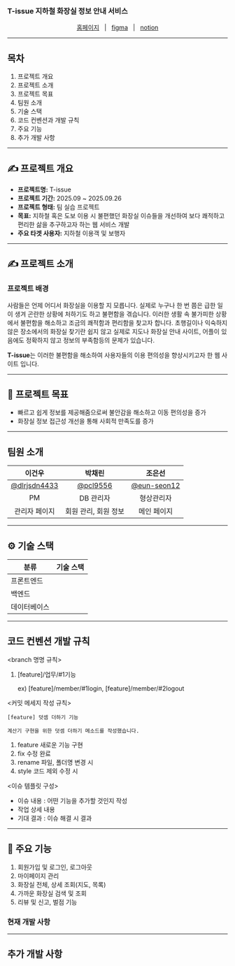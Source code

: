 ### T-issue 지하철 화장실 정보 안내 서비스

<div align="center">
  <a href="">홈페이지</a>
  &nbsp; | &nbsp;
  <a href="">figma</a>
  &nbsp; | &nbsp;
  <a href="">notion</a>
</div>

---
## 목차

1. 프로젝트 개요 
2. 프로젝트 소개
3. 프로젝트 목표
4. 팀원 소개
5. 기술 스택
6. 코드 컨벤션과 개발 규칙
7. 주요 기능
8. 추가 개발 사항
---
## ✍️ 프로젝트 개요

- **프로젝트명:** T-issue
- **프로젝트 기간:** 2025.09 ~ 2025.09.26
- **프로젝트 형태:** 팀 실습 프로젝트
- **목표:** 지하철 혹은 도보 이용 시 불편했던 화장실 이슈들을 개선하여 보다 쾌적하고 편리한 삶을 추구하고자 하는 웹 서비스 개발
- **주요 타겟 사용자:** 지하철 이용객 및 보행자
  
--- 
## ✍️ 프로젝트 소개

### 프로젝트 배경

  사람들은 언제 어디서 화장실을 이용할 지 모릅니다. 실제로 누구나 한 번 쯤은 급한 일이 생겨 곤란한 상황에 처하기도 하고 불편함을 겪습니다.
이러한 생활 속 불가피한 상황에서 불편함을 해소하고 조금의 쾌적함과 편리함을 찾고자 합니다.
초행길이나 익숙하지 않은 장소에서의 화장실 찾기란 쉽지 않고 실제로 지도나 화장실 안내 사이트, 어플이 있음에도 정확하지 않고 정보의 부족함등의 문제가 있습니다.

**T-issue**는 이러한 불편함을 해소하여 사용자들의 이용 편의성을 향상시키고자 한 웹 사이트 입니다.

---
## 🚀 프로젝트 목표

- 빠르고 쉽게 정보를 제공해줌으로써 불안감을 해소하고 이동 편의성을 증가
- 화장실 정보 접근성 개선을 통해 사회적 만족도를 증가

---
## 팀원 소개

|  이건우  |  박채린  |  조은선  |
|:--------:|:--------:|:--------:|
|[@dlrjsdn4433](https://github.com/dlrjsdn4433)|[@pcl9556](https://github.com/pcl9556)|[@eun-seon12](https://github.com/eun-seon12)|
|    PM    | DB 관리자| 형상관리자|
| 관리자 페이지 | 회원 관리, 회원 정보 | 메인 페이지 |
  
---
## ⚙️ 기술 스택

<table>
  <thead>
    <tr>
      <th>분류</th>
      <th>기술 스택</th>
    </tr>
  </thead>
  <tbody>
    <tr>
      <td>프론트엔드</td>
      <td>
        <img src=
          "">
      </td>
    </tr>
    <tr>
      <td>백엔드</td>
      <td>
        <img src=
          "">
      </td>
    </tr>
    <tr>
      <td>데이터베이스</td>
      <td>
        <img src=
          "">
      </td>
    </tr>
  </tbody>
</table>

---
## 코드 컨벤션 개발 규칙
<branch 명명 규칙>

1. [feature]/업무/#1기능 

   ex)   [feature]/member/#1login, [feature]/member/#2logout

<커밋 메세지 작성 규칙>

    [feature] 덧셈 더하기 기능

    계산기 구현을 위한 덧셈 더하기 메소드를 작성했습니다.

<prefix>

1. feature 새로운 기능 구현
2. fix 수정 완료
3. rename 파일, 폴더명 변경 시
4. style 코드 제외 수정 시

<이슈 템플릿 구성>

- 이슈 내용 : 어떤 기능을 추가할 것인지 작성
- 작업 상세 내용
- 기대 결과 : 이슈 해결 시 결과
 
---
## 📌 주요 기능
01. 회원가입 및 로그인, 로그아웃
02. 마이페이지 관리
03. 화장실 전체, 상세 조회(지도, 목록)
04. 가까운 화장실 검색 및 조회  
05. 리뷰 및 신고, 벌점 기능

### 현재 개발 사항

---
## 추가 개발 사항

